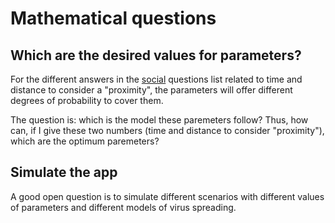 # Mathematical questions

## Which are the desired values for parameters?
For the different answers in the [social](open-social-questions.md) questions
list related to time and distance to consider a "proximity", the parameters
will offer different degrees of probability to cover them.

The question is: which is the model these paremeters follow?
Thus, how can, if I give these two numbers (time and distance to consider
"proximity"), which are the optimum paremeters?

## Simulate the app
A good open question is to simulate different scenarios with different values
of parameters and different models of virus spreading.
